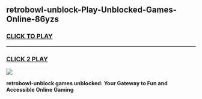 
## retrobowl-unblock-Play-Unblocked-Games-Online-86yzs
<h3>
<a href="https://premium76.site?title=retrobowl-unblock&ref=25A">CLICK TO PLAY</a></h3>
<hr>

<h3>
<a href="https://premium76.site?title=retrobowl-unblock&ref=25A">CLICK 2 PLAY</a>
  
</h3>

<a href="https://premium76.site?title=retrobowl-unblock&ref=25A"><img src="https://clearcache.store/games.png"></a>


**retrobowl-unblock games unblocked: Your Gateway to Fun and Accessible Online Gaming**
